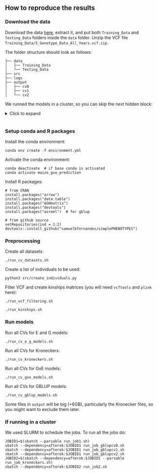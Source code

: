 ## How to reproduce the results

### Download the data

Download the data [here](https://doi.org/10.25739/tq5e-ak26), extract it, and put both `Training_Data` and `Testing_Data` folders inside the `data` folder. Unzip the VCF file `Training_Data/5_Genotype_Data_All_Years.vcf.zip`.

The folder structure should look as follows:
```
├── data
│   ├── Training_Data
│   └── Testing_Data
├── src
├── logs
├── output
│   ├── cv0
│   ├── cv1
│   └── cv2
```

We runned the models in a cluster, so you can skip the next hidden block: 
<details>
<summary>Click to expand</summary>

```
module load gcc/9.3.1 mkl/19.0.5 R/4.2.2 vcftools/0.1.15 plink/5.2
module load python/anaconda-3.10
source /share/apps/bin/conda-3.10.sh

# create .Rprofile
cat ~/.Rprofile
# options(repos = c(CRAN = "https://mirrors.nics.utk.edu/cran"))

# create .Renviron
cat ~/.Renviron 
# R_LIBS_USER=~/R/%p/%v

# create R folders
cd
mkdir -p R
mkdir -p R/x86_64-pc-linux-gnu
mkdir -p R/x86_64-pc-linux-gnu/4.2

# set cpp 17 variables
mkdir -p ~/.R
cat ~/.R/Makevars
# echo "CC = $(which gcc) -fPIC"
# echo "CXX17 = $(which g++) -fPIC"
# echo "CXX17STD = -std=c++17"
# echo "CXX17FLAGS = ${CXX11FLAGS}"
```

</details>

<br>

### Setup conda and R packages
Install the conda environment:
```
conda env create -f environment.yml
```

Activate the conda environment:
```
conda deactivate  # if base conda is activated
conda activate maize_gxe_prediction
```

Install R packages:
```
# from CRAN
install.packages("arrow")
install.packages("data.table")
install.packages("AGHmatrix")
install.packages("devtools")
install.packages("asreml")  # for gblup

# from github source
setRepositories(ind = 1:2)
devtools::install_github("samuelbfernandes/simplePHENOTYPES")
```


### Preprocessing
Create all datasets:
```
./run_cv_datasets.sh
```

Create a list of individuals to be used:
```
python3 src/create_individuals.py
```

Filter VCF and create kinships matrices (you will need `vcftools` and `plink` here):
```
./run_vcf_filtering.sh
```
```
./run_kinships.sh
```

### Run models

Run all CVs for E and G models:   
```
./run_cv_e_g_models.sh
```

Run all CVs for Kroneckers:
```
./run_cv_kroneckers.sh
```

Run all CVs for GxE models:   
```
./run_cv_gxe_models.sh
```

Run all CVs for GBLUP models:
```
./run_cv_gblup_models.sh
```

Some files in `output` will be big (+6GB), particularly the Kronecker files, so you might want to exclude them later.

### If running in a cluster
We used SLURM to schedule the jobs. To run all the jobs do:
```
JOBID1=$(sbatch --parsable run_job1.sh)
sbatch --dependency=afterok:$JOBID1 run_job_gblupcv0.sh
sbatch --dependency=afterok:$JOBID1 run_job_gblupcv1.sh
sbatch --dependency=afterok:$JOBID1 run_job_gblupcv2.sh
JOBID2=$(sbatch --dependency=afterok:$JOBID1 --parsable run_job_kroneckers.sh)
sbatch --dependency=afterok:$JOBID2 run_job2.sh
```

